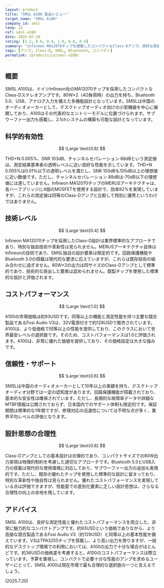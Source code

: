 ```yaml
---
layout: product
title: "SMSL A100 製品レビュー"
target_name: "SMSL A100"
company_id: smsl
lang: ja
ref: smsl-a100
date: 2025-07-20
rating: [3.2, 0.6, 0.4, 1.0, 0.6, 0.6]
summary: "Infineon MA12070チップを搭載したコンパクトなClass-Dアンプ。良好な測定性能と優れたコストパフォーマンスを両立しています。"
tags: [アンプ, Class-D, SMSL, Bluetooth, コンパクト]
permalink: /products/ja/smsl-a100/
---
```


## 概要

SMSL A100は、ドイツInfineon社のMA12070チップを採用したコンパクトなClass-Dステレオアンプです。80W×2（4Ω負荷時）の出力を持ち、Bluetooth 5.0、USB、アナログ入力を備えた多機能設計となっています。SMSLは中国のオーディオメーカーとして、デスクトップオーディオ向けの小型機器を中心に展開しており、A100はその代表的なエントリーモデルに位置づけられます。サブウーファー出力も搭載し、2.1chシステムの構築も可能な設計となっています。

## 科学的有効性

$$ \Large \text{0.6} $$

THD+N 0.005%、SNR 103dB、チャンネルセパレーション 88dBという測定値は、測定結果基準表の透明レベルに近い良好な性能を示しています。THD+N 0.005%は0.01%以下の透明レベルを満たし、SNR 103dBも105dB以上の理想値に近い数値です。ただし、チャンネルセパレーション 88dBは-70dB以下の理想値には達していません。Infineon MA12070チップのMERUSアーキテクチャは、各ハーフブリッジに4個のMOSFETを使用する設計で、効率92%を実現していますが、これらの測定値は同等のClass-Dアンプと比較して特別に優秀というわけではありません。

## 技術レベル

$$ \Large \text{0.4} $$

Infineon MA12070チップを採用したClass-D設計は業界標準的なアプローチであり、特別な独自技術や革新性は見られません。MERUSアーキテクチャ自体はInfineonの技術であり、SMSL独自の設計要素は限定的です。回路保護機能やBluetooth 5.0の搭載は現代的な要求に応えていますが、これらは既存技術の組み合わせに過ぎません。80W×2の出力は同サイズのClass-Dアンプとして標準的であり、技術的な突出した要素は認められません。既製チップを使用した標準的な設計と評価されます。

## コストパフォーマンス

$$ \Large \text{1.0} $$

A100の市場価格は約93USDです。同等以上の機能と測定性能を持つ主要な競合製品であるFosi Audio V3は、32V電源付きで約129USDで販売されています。A100は、より低価格で同等以上の性能を提供しており、このクラスにおいて世界最安レベルの選択肢です。そのため、コストパフォーマンスは1.0と評価されます。A100は、非常に優れた価値を提供しており、その価格設定は大きな強みです。

## 信頼性・サポート

$$ \Large \text{0.6} $$

SMSLは中国のオーディオメーカーとして10年以上の実績を持ち、デスクトップオーディオ分野では一定の認知度があります。回路保護機能が搭載されており、基本的な安全性は確保されています。ただし、長期的な故障率データや詳細なMTBF情報は公開されておらず、日本国内でのサポート体制も限定的です。保証期間は標準的な1年間ですが、修理対応の迅速性については不明な点が多く、業界平均レベルの評価となります。

## 設計思想の合理性

$$ \Large \text{0.6} $$

Class-Dアンプとしての基本設計は合理的であり、コンパクトサイズでの80W出力実現は物理的制約を考慮した適切なアプローチです。Bluetooth 5.0とUSB入力の搭載は現代的な使用環境に対応しており、サブウーファー出力の追加も実用的です。ただし、既存の優れたチップを使用した標準的な設計に留まっており、特別な革新性や独自性は見られません。優れたコストパフォーマンスを実現している点は評価できますが、性能面での差別化要素に乏しい設計思想は、さらなる合理性の向上の余地を残しています。

## アドバイス

SMSL A100は、良好な測定性能と優れたコストパフォーマンスを両立した、非常に魅力的なコンパクトアンプです。約93USDという価格でありながら、より高価な競合製品であるFosi Audio V3（約129USD）と同等以上の基本性能を備えています。V3はTPA3255チップを搭載し、より高い出力を誇りますが、一般的なデスクトップ環境での利用においては、A100の出力で十分な場合がほとんどです。約36USDの価格差を考慮すると、A100のコストパフォーマンスは際立っています。予算を重視し、コンパクトで必要十分な性能のアンプを求めるユーザーにとって、SMSL A100は現在市場で最も合理的な選択肢の一つと言えるでしょう。

(2025.7.20)